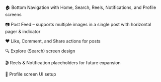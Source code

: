 🏠 Bottom Navigation with Home, Search, Reels, Notifications, and Profile screens

📷 Post Feed – supports multiple images in a single post with horizontal pager & indicator

❤️ Like, Comment, and Share actions for posts

🔍 Explore (Search) screen design

🎬 Reels & Notification placeholders for future expansion

👤 Profile screen UI setup
